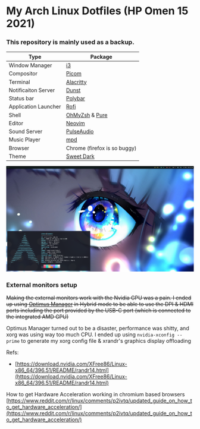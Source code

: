 # My Arch Linux Dotfiles (HP Omen 15 2021)

### This repository is mainly used as a backup.

<!--- ### The current theme was inspired by this https://github.com/ngynLk/polybar-themes#blocks -->

| Type                 | Package                                                                     |
|----------------------|-----------------------------------------------------------------------------|
| Window Manager       | [i3](https://wiki.archlinux.org/title/i3)                                   |
| Compositor           | [Picom](https://wiki.archlinux.org/title/Picom)                             |
| Terminal             | [Alacritty](https://wiki.archlinux.org/title/Alacritty)                     |
| Notificaiton Server  | [Dunst](https://wiki.archlinux.org/title/Dunst)                             |
| Status bar           | [Polybar](https://wiki.archlinux.org/title/Polybar)                         |
| Application Launcher | [Rofi](https://wiki.archlinux.org/title/Rofi)                               |
| Shell                | [OhMyZsh](https://ohmyz.sh/) & [Pure](https://github.com/sindresorhus/pure) |
| Editor               | [Neovim](https://neovim.io/)                                                |
| Sound Server         | [PulseAudio](https://wiki.archlinux.org/title/PulseAudio)                   |
| Music Player         | [mpd](https://wiki.archlinux.org/title/Music_Player_Daemon)                 |
| Browser              | Chrome (firefox is so buggy)                                                |
| Theme                | [Sweet Dark](https://www.gnome-look.org/p/1253385)                          |


![Screenshot](screenshot.png)


### External monitors setup

~~Making the external monitors work with the Nvidia GPU was a pain.
I ended up using [Optimus Manager](https://github.com/Askannz/optimus-manager) in Hybrid mode to be able to use the DPI & HDMI ports including the port provided by the USB-C port (which is connected to the integrated AMD GPU)~~

Optimus Manager turned out to be a disaster, performance was shitty, and xorg was using way too much CPU.
I ended up using `nvidia-xconfig --prime` to generate my xorg config file & xrandr's graphics display offloading

Refs:
- [https://download.nvidia.com/XFree86/Linux-x86_64/396.51/README/randr14.html](https://download.nvidia.com/XFree86/Linux-x86_64/396.51/README/randr14.html) 


How to get Hardware Acceleration working in chromium based browsers [https://www.reddit.com/r/linux/comments/p2ivtq/updated_guide_on_how_to_get_hardware_acceleration/](https://www.reddit.com/r/linux/comments/p2ivtq/updated_guide_on_how_to_get_hardware_acceleration/)
